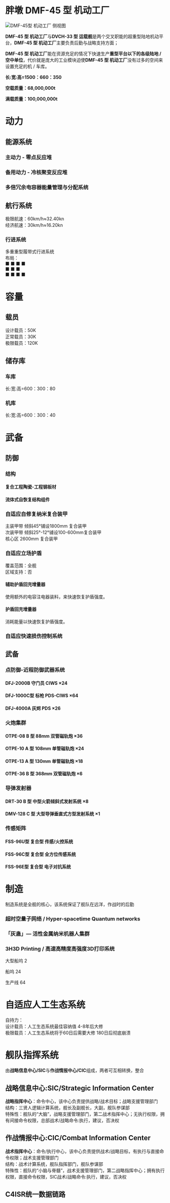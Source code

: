 # 胖墩 DMF-45 型 机动工厂

![DMF-45型 机动工厂 侧视图](./img/DMF-45.jpg)

**DMF-45 型 机动工厂**与**DVCH-33 型 运载舰**是两个交叉职能的超重型陆地机动平台，**DMF-45 型 机动工厂**主要负责后勤与战略支持方面；

**DMF-45 型 机动工厂**能在资源充足的情况下快速生产**重型平台以下的各级陆地 / 空中单位**，代价就是庞大的工业模块迫使**DMF-45 型 机动工厂**没有过多的空间来设置充足的机 / 车库。

**长:宽:高=1500：660：350**

**空载质量：68,000,000t**

**满载质量：100,000,000t**

# 动力

## 能源系统

### 主动力 - 零点反应堆

### 备用动力 - 冷核聚变反应堆

### 多倍冗余电容器能量管理与分配系统

## 航行系统

极限航速：60km/h≈32.40kn  
经济航速：30km/h≈16.20kn

### 行进系统

多重重型履带式行进系统  
布局：  
■    ■    ■    ■  
   ■     ■    ■  
■    ■    ■    ■  

# 容量

## 载员

设计载员：50K  
正常载员：30K  
极限载员：120K

## 储存库
### 车库
长:宽:高=600：300：80  
### 机库
长:宽:高=600：300：40  



# 武备

## 防御

### 结构

#### 复合工程陶瓷-工程钢板材

#### 流体式自恢复结构组件



### 自适应自修复纳米复合装甲

主装甲带 倾斜45°铺设1800mm 复合装甲  
次装甲带 倾斜25°-12°铺设100-600mm复合装甲   
核心区 2600mm 复合装甲   

### 自适应立场护盾

覆盖范围：全舰  
区域支持：否  

#### 辅助护盾回充增量器

使用额外的电容注电器装料，来快速恢复护盾强度。

#### 护盾回充增量器

消耗能量以快速恢复护盾强度。

### 自适应快速损伤控制系统



## 武备

### 点防御-近程防御武器系统

####  DFJ-2000B 守门员 CIWS ×24

#### DFJ-1000C型 标枪 PDS-CIWS ×64

#### DFJ-4000A 灰烬 PDS ×26



### 火炮集群

#### OTPE-08 B 型 88mm 双管磁轨炮 ×36

#### OTPE-10 A 型 108mm 单管磁轨炮 ×24

#### OTPE-13 A 型 130mm 单管磁轨炮 ×18

#### OTPE-36 B 型 368mm 双管磁轨炮 ×6



### 导弹发射器

#### DRT-30 B 型 中型火箭倾斜式发射系统 ×8

#### DMV-128 C 型 大型导弹垂直式方型发射系统 ×1



### 传感矩阵

#### FSS-96U型 复合型 传感/火控系统

#### FSS-96C型 复合型 全方位传感系统

#### FSS-96E型 复合型 电子对抗系统



# 制造

制造系统是全舰的核心，该系统保证了舰队在远洋，作战时的后勤  

### 超时空量子网络 / Hyper-spacetime Quantum networks

### 「灰蛊」— 活性金属纳米机器人集群

### 3H3D Printing / 高速高精度高强度3D打印系统

大型船坞 2

船坞 24

生产线 64



# 自适应人工生态系统

自持力：  
设计载员：人工生态系统最佳容纳值 4-8年后大修  
极限载员：人工生态系统将于60日后需要大修 180日后彻底崩溃  



# 舰队指挥系统

由**战略信息中心/SIC**与**作战情报中心/CIC**组成，两者可互相转换，整合

## 战略信息中心:SIC/Strategic Information Center

**战略指挥中心**：命令中心，该中心负责提供战略/战术目标；战略支援管理部门  
结构：三贤人逻辑计算系统，舰长及副舰长，大副，舰队参谋部  
特殊性：舰队的“大脑”，战略支援管理部门，第二战术指挥中心；无执行权限，拥有间接命令权限，总部战术/战略命令:执行，建议，否决权  

## 作战情报中心:CIC/Combat Information Center

**战术指挥中心**：命令/执行中心，该中心负责提供战术/战略目标，有执行与直接命令权限；战术支援管理部门  
结构：战术计算系统，舰队指挥部门，舰队参谋部  
特殊性：舰队的“小脑与脊髓”，战术支援管理部门，第二战略指挥中心；拥有执行权限，直接命令权限，SIC战术/战略命令:执行，建议，否决权  

##  C4ISR统一数据链路



